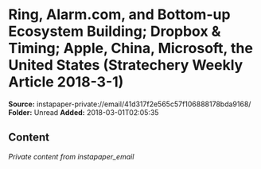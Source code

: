 # Ring, Alarm.com, and Bottom-up Ecosystem Building; Dropbox & Timing; Apple, China, Microsoft, the United States (Stratechery Weekly Article 2018-3-1)

**Source:** instapaper-private://email/41d317f2e565c57f106888178bda9168/
**Folder:** Unread
**Added:** 2018-03-01T02:05:35




## Content
*Private content from instapaper_email*
